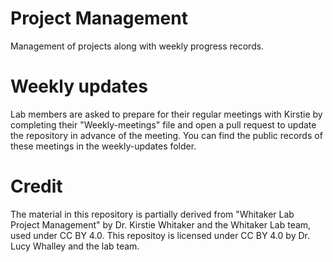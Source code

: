 # Project Management

Management of projects along with weekly progress records.

# Weekly updates

Lab members are asked to prepare for their regular meetings with Kirstie by completing their "Weekly-meetings" file and open a pull request to update the repository in advance of the meeting. You can find the public records of these meetings in the weekly-updates folder.

# Credit 

The material in this repository is partially derived from "Whitaker Lab Project Management" by Dr. Kirstie Whitaker and the Whitaker Lab team, used under CC BY 4.0. This repositoy is licensed under CC BY 4.0 by Dr. Lucy Whalley and the lab team.
